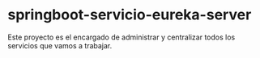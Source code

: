 # springboot-servicio-eureka-server

Este proyecto es el encargado de administrar y centralizar todos los servicios que vamos a trabajar.
